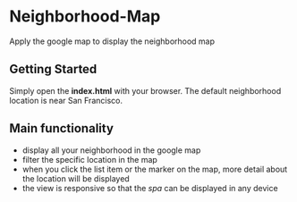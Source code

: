 # Neighborhood-Map
Apply the google map to display the neighborhood map

## Getting Started
Simply open the **index.html** with your browser. 
The default neighborhood location is near San Francisco.

## Main functionality
* display all your neighborhood in the google map
* filter the specific location in the map
* when you click the list item or the marker on the map, more detail about the location will be displayed
* the view is responsive so that the *spa* can be displayed in any device

